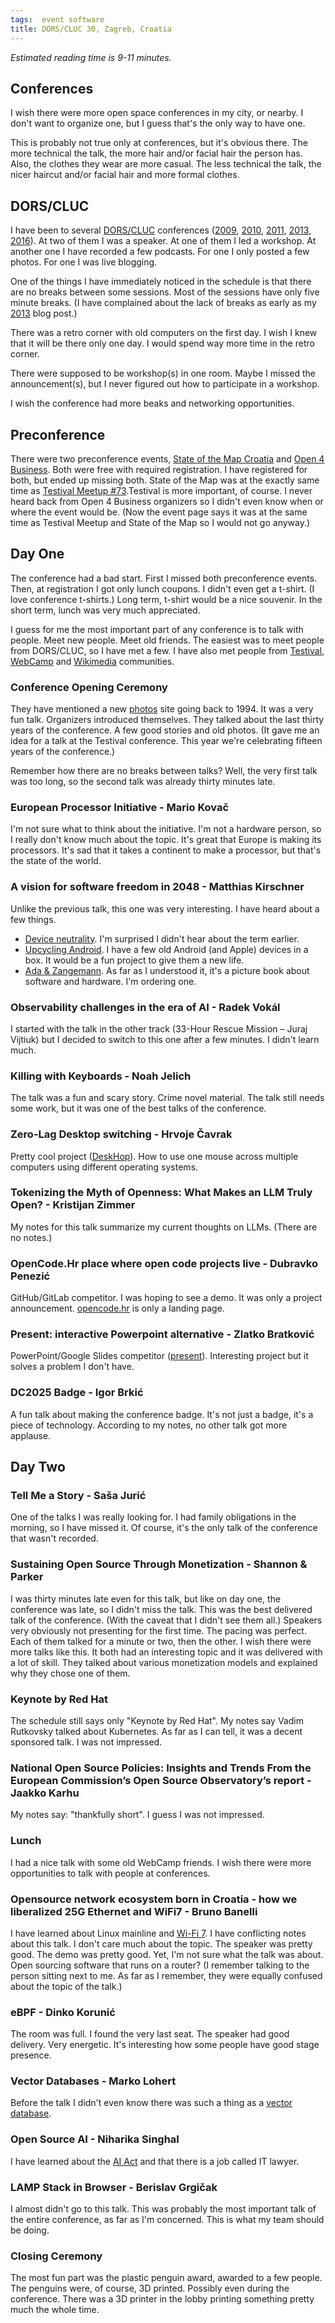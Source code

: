 ```yaml
---
tags:  event software
title: DORS/CLUC 30, Zagreb, Croatia
---
```

*Estimated reading time is 9-11 minutes.*

## Conferences

I wish there were more open space conferences in my city, or nearby. I don't want to organize one, but I guess that's the only way to have one.

This is probably not true only at conferences, but it's obvious there. The more technical the talk, the more hair and/or facial hair the person has. Also, the clothes they wear are more casual. The less technical the talk, the nicer haircut and/or facial hair and more formal clothes.

## DORS/CLUC

I have been to several [DORS/CLUC](https://www.dorscluc.org/) conferences ([2009](dors-cluc-2009), [2010](dors-cluc-2010), [2011](dors-cluc-2011), [2013](dors-cluc-2013), [2016](dors-cluc-2016)). At two of them I was a speaker. At one of them I led a workshop. At another one I have recorded a few podcasts. For one I only posted a few photos. For one I was live blogging.

One of the things I have immediately noticed in the schedule is that there are no breaks between some sessions. Most of the sessions have only five minute breaks. (I have complained about the lack of breaks as early as my [2013](dors-cluc-2013) blog post.)

There was a retro corner with old computers on the first day. I wish I knew that it will be there only one day. I would spend way more time in the retro corner.

There were supposed to be workshop(s) in one room. Maybe I missed the announcement(s), but I never figured out how to participate in a workshop.

I wish the conference had more beaks and networking opportunities.

## Preconference

There were two preconference events, [State of the Map Croatia](https://www.dorscluc.org/state-of-the-map-croatia/) and [Open 4 Business](https://www.dorscluc.org/open-4-business/). Both were free with required registration. I have registered for both, but ended up missing both. State of the Map was at the exactly same time as [Testival Meetup \#73](testival-73).Testival is more important, of course. I never heard back from Open 4 Business organizers so I didn't even know when or where the event would be. (Now the event page says it was at the same time as Testival Meetup and State of the Map so I would not go anyway.)

## Day One

The conference had a bad start. First I missed both preconference events. Then, at registration I got only lunch coupons. I didn't even get a t-shirt. (I love conference t-shirts.) Long term, t-shirt would be a nice souvenir. In the short term, lunch was very much appreciated.

I guess for me the most important part of any conference is to talk with people. Meet new people. Meet old friends. The easiest was to meet people from DORS/CLUC, so I have met a few. I have also met people from [Testival](https://testival.eu/), [WebCamp](https://web.archive.org/web/20221205080424/https://2019.webcampzg.org/) and [Wikimedia](https://www.wikimedia.org/) communities.

### Conference Opening Ceremony

They have mentioned a new [photos](https://photos.dorscluc.org/) site going back to 1994\. It was a very fun talk. Organizers introduced themselves. They talked about the last thirty years of the conference. A few good stories and old photos. (It gave me an idea for a talk at the Testival conference. This year we're celebrating fifteen years of the conference.)

Remember how there are no breaks between talks? Well, the very first talk was too long, so the second talk was already thirty minutes late.

### European Processor Initiative \- Mario Kovač

I'm not sure what to think about the initiative. I'm not a hardware person, so I really don't know much about the topic. It's great that Europe is making its processors. It's sad that it takes a continent to make a processor, but that's the state of the world.

### A vision for software freedom in 2048 \- Matthias Kirschner

Unlike the previous talk, this one was very interesting. I have heard about a few things.

* [Device neutrality](https://en.wikipedia.org/wiki/Device_neutrality). I'm surprised I didn't hear about the term earlier.
* [Upcycling Android](https://fsfe.org/activities/upcyclingandroid/howtoupcycle.en.html). I have a few old Android (and Apple) devices in a box. It would be a fun project to give them a new life.
* [Ada & Zangemann](https://fsfe.org/activities/ada-zangemann/). As far as I understood it, it's a picture book about software and hardware. I'm ordering one.

### Observability challenges in the era of AI \- Radek Vokál

I started with the talk in the other track (33-Hour Rescue Mission – Juraj Vijtiuk) but I decided to switch to this one after a few minutes. I didn't learn much.

### Killing with Keyboards \- Noah Jelich

The talk was a fun and scary story. Crime novel material. The talk still needs some work, but it was one of the best talks of the conference.

### Zero-Lag Desktop switching \- Hrvoje Čavrak

Pretty cool project ([DeskHop](https://github.com/hrvach/deskhop)). How to use one mouse across multiple computers using different operating systems.

### Tokenizing the Myth of Openness: What Makes an LLM Truly Open? \- Kristijan Zimmer

My notes for this talk summarize my current thoughts on LLMs. (There are no notes.)

### OpenCode.Hr place where open code projects live \- Dubravko Penezić

GitHub/GitLab competitor. I was hoping to see a demo. It was only a project announcement. [opencode.hr](http://opencode.hr) is only a landing page.

### Present: interactive Powerpoint alternative \- Zlatko Bratković

PowerPoint/Google Slides competitor ([present](https://github.com/oktalz/present)). Interesting project but it solves a problem I don't have.

### DC2025 Badge \- Igor Brkić

A fun talk about making the conference badge. It's not just a badge, it's a piece of technology. According to my notes, no other talk got more applause.

## Day Two

### Tell Me a Story \- Saša Jurić

One of the talks I was really looking for. I had family obligations in the morning, so I have missed it. Of course, it's the only talk of the conference that wasn't recorded.

### Sustaining Open Source Through Monetization \- Shannon & Parker

I was thirty minutes late even for this talk, but like on day one, the conference was late, so I didn't miss the talk. This was the best delivered talk of the conference. (With the caveat that I didn't see them all.) Speakers very obviously not presenting for the first time. The pacing was perfect. Each of them talked for a minute or two, then the other. I wish there were more talks like this. It both had an interesting topic and it was delivered with a lot of skill. They talked about various monetization models and explained why they chose one of them.

### Keynote by Red Hat

The schedule still says only "Keynote by Red Hat". My notes say Vadim Rutkovsky talked about Kubernetes. As far as I can tell, it was a decent sponsored talk. I was not impressed.

### National Open Source Policies: Insights and Trends From the European Commission’s Open Source Observatory’s report \- Jaakko Karhu

My notes say: "thankfully short". I guess I was not impressed.

### Lunch

I had a nice talk with some old WebCamp friends. I wish there were more opportunities to talk with people at conferences.

### Opensource network ecosystem born in Croatia \- how we liberalized 25G Ethernet and WiFi7 \- Bruno Banelli

I have learned about Linux mainline and [Wi-Fi 7](https://en.wikipedia.org/wiki/Wi-Fi_7).
I have conflicting notes about this talk. I don't care much about the topic. The speaker was pretty good. The demo was pretty good.
Yet, I'm not sure what the talk was about. Open sourcing software that runs on a router? (I remember talking to the person sitting next to me. As far as I remember, they were equally confused about the topic of the talk.)

### eBPF \- Dinko Korunić

The room was full. I found the very last seat. The speaker had good delivery. Very energetic. It's interesting how some people have good stage presence.

### Vector Databases \- Marko Lohert

Before the talk I didn't even know there was such a thing as a [vector database](https://en.wikipedia.org/wiki/Vector_database).

### Open Source AI \- Niharika Singhal

I have learned about the [AI Act](https://en.wikipedia.org/wiki/Artificial_Intelligence_Act) and that there is a job called IT lawyer.

### LAMP Stack in Browser \- Berislav Grgičak

I almost didn't go to this talk. This was probably the most important talk of the entire conference, as far as I'm concerned. This is what my team should be doing.

### Closing Ceremony

The most fun part was the plastic penguin award, awarded to a few people. The penguins were, of course, 3D printed. Possibly even during the conference. There was a 3D printer in the lobby printing something pretty much the whole time.